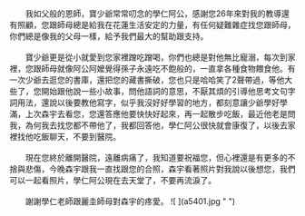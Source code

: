 <!--記我如父般的恩師--!>

　　我如父般的恩師，寶少爺常常叨念的學仁阿公，感謝您26年來對我的教導還有照顧，您跟師母總是給我在花蓮生活安定的力量，有任何疑難雜症找您跟師母，你們總是像我的父母一樣，給予我們最大的幫助跟支持。<br><br>
  
　　寶少爺更是從小就愛到您家裡蹭吃蹭喝，你們也總是對他無比寵溺，每次到家裡，您跟師母就像阿公阿嬤覺得孫子永遠吃不飽般的，一直拿各種食物餵食他。有一次少爺去逛您的書庫，還把您的藏書撕破，您也只是哈哈笑了2聲帶過，等他大些了，您開始跟他說一些小故事，問他語詞的意思，不厭其煩的引導他思考文句字詞用法，還說以後要教他寫字，似乎我沒好好學習的地方，都刻意讓少爺學好學滿，上次森宇去看您，您還答應他要快快好起來，再一起散步吃飯，最近他老是問我，為何我去找您都不帶他了，我都回答他，學仁阿公很快就會康復了，以後去家裡找他吃飯聊天，不要到醫院。<br><br>
  
　　現在您終於離開醫院，遠離病痛了，我知道要祝福您，但心裡還是有更多的不捨與悲傷，今晚森宇跟我一直找跟您的合照，森宇看著照片對我說以後想您，我們可以一起看照片，學仁阿公現在去天堂了，不要再流淚了。<br><br>
  
　　謝謝學仁老師跟麗圭師母對森宇的疼愛。

![ ](a5401.jpg " ")<br>
